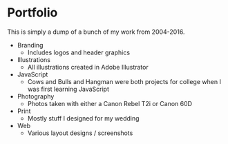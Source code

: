 # Portfolio
This is simply a dump of a bunch of my work from 2004-2016. 

- Branding
  - Includes logos and header graphics
- Illustrations
  - All illustrations created in Adobe Illustrator
- JavaScript
  - Cows and Bulls and Hangman were both projects for college when I was first learning JavaScript
- Photography
  - Photos taken with either a Canon Rebel T2i or Canon 60D
- Print
  - Mostly stuff I designed for my wedding
- Web
  - Various layout designs / screenshots
